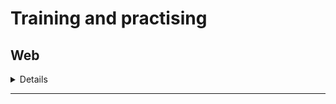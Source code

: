 # Training and practising


## Web
<details>

  [Notes and overview](https://github.com/Kahvi-0/Vulnerabilities-and-Exploitations/tree/master/Web) 
  
  [OWASP Top Ten](https://www.owasp.org/index.php/Category:OWASP_Top_Ten_Project) 
   
   ##General learning
   
  [Hacksplaining](https://www.hacksplaining.com/lessons)
  
  [Hacker101 Videos](https://www.hacker101.com/videos)
  
  ##Labs 
  
  [Portswigger labs](https://portswigger.net/web-security)
  
  [Hacker101 CTF](https://ctf.hacker101.com/ctf)
  
  [Web app scan testing](http://webscantest.com/)
  
  [Website sandboxes](https://hack.me/)
  
  
---------------------------------------------------------------------------------------------------------------
  
   ##SQLi
   
   ##XSS
   
   ##File Upload
   
    - https://www.exploit-db.com/docs/english/45074-file-upload-restrictions-bypass.pdf
  
   
</details>

--------------------------------------------------------------------------------------------------------------- 
